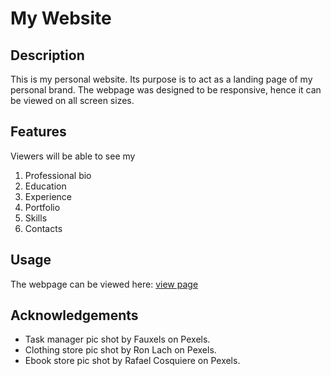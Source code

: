 # My Website

## Description
This is my personal website. Its purpose is to act as a landing page of my personal brand. The webpage was designed to be responsive, hence it can be viewed on all screen sizes. 

## Features
Viewers will be able to see my
1. Professional bio
2. Education
3. Experience
4. Portfolio
5. Skills
6. Contacts

## Usage
The webpage can be viewed here: [view page](https://davieshub.github.io/personal_optimized_webpage/)

## Acknowledgements
* Task manager pic shot by Fauxels on Pexels.
* Clothing store pic shot by Ron Lach on Pexels.
* Ebook store pic shot by Rafael Cosquiere on Pexels.
